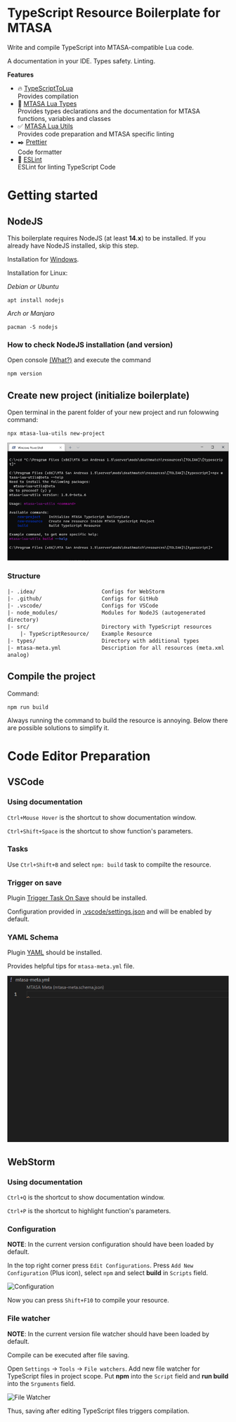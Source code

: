# TypeScript Resource Boilerplate for MTASA

Write and compile TypeScript into MTASA-compatible Lua code.

A documentation in your IDE. Types safety. Linting.

**Features**

-   🔥 [TypeScriptToLua](https://www.npmjs.com/package/typescript-to-lua)  
     Provides compilation
-   📓 [MTASA Lua Types](https://www.npmjs.com/package/mtasa-lua-types)  
     Provides types declarations and the documentation for MTASA functions, variables and classes
-   ✅ [MTASA Lua Utils](https://www.npmjs.com/package/mtasa-lua-utils)  
     Provides code preparation and MTASA specific linting
-   ✒️ [Prettier](https://www.npmjs.com/package/prettier)  
     Code formatter
-   👀 [ESLint](https://eslint.org/)  
     ESLint for linting TypeScript Code

# Getting started

## NodeJS

This boilerplate requires NodeJS (at least **14.x**) to be installed.
If you already have NodeJS installed, skip this step.

Installation for [Windows](https://nodejs.org/en/download/).

Installation for Linux:

_Debian or Ubuntu_

```shell
apt install nodejs
```

_Arch or Manjaro_

```shell
pacman -S nodejs
```

### How to check NodeJS installation (and version)

Open console
[(What?)](https://www.howtogeek.com/235101/10-ways-to-open-the-command-prompt-in-windows-10/#:~:text=Press%20Windows%2BR%20to%20open,open%20an%20administrator%20Command%20Prompt.)
and execute the command

```shell
npm version
```

## Create new project (initialize boilerplate)

Open terminal in the parent folder of your new project and run folowwing command:

```console
npx mtasa-lua-utils new-project
```

![](.docs/install.gif)

### Structure

```
|- .idea/                     Configs for WebStorm
|- .github/                   Configs for GitHub
|- .vscode/                   Configs for VSCode
|- node_modules/              Modules for NodeJS (autogenerated directory)
|- src/                       Directory with TypeScript resources
    |- TypeScriptResource/    Example Resource
|- types/                     Directory with additional types
|- mtasa-meta.yml             Description for all resources (meta.xml analog)
```

## Compile the project

Command:

```shell
npm run build
```

Always running the command to build the resource is annoying.
Below there are possible solutions to simplify it.

# Code Editor Preparation

## VSCode

### Using documentation

`Ctrl+Mouse Hover` is the shortcut to show documentation window.

`Ctrl+Shift+Space` is the shortcut to show function's parameters.

### Tasks

Use `Ctrl+Shift+B` and select `npm: build` task to compilte the resource.

### Trigger on save

Plugin [Trigger Task On Save](https://marketplace.visualstudio.com/items?itemName=Gruntfuggly.triggertaskonsave)
should be installed.

Configuration provided in [.vscode/settings.json](.vscode/settings.json) and will be enabled by default.

### YAML Schema

Plugin [YAML](https://marketplace.visualstudio.com/items?itemName=Gruntfuggly.triggertaskonsave)
should be installed.

Provides helpful tips for `mtasa-meta.yml` file.

![](.docs/mtasa_meta.gif)

## WebStorm

### Using documentation

`Ctrl+Q` is the shortcut to show documentation window.

`Ctrl+P` is the shortcut to highlight function's parameters.

### Configuration

**NOTE**: In the current version configuration should have been loaded by default.

In the top right corner press `Edit Configurations`.
Press `Add New Configuration` (Plus icon), select `npm` and select **build** in `Scripts` field.

![Configuration](https://i.imgur.com/79iD3fW.png)

Now you can press `Shift+F10` to compile your resource.

### File watcher

**NOTE**: In the current version file watcher should have been loaded by default.

Compile can be executed after file saving.

Open `Settings` -> `Tools` -> `File watchers`.
Add new file watcher for TypeScript files in project scope.
Put **npm** into the `Script` field and **run build** into the `Srguments` field.

![File Watcher](https://i.imgur.com/NuLtNH3.png)

Thus, saving after editing TypeScript files triggers compilation.
